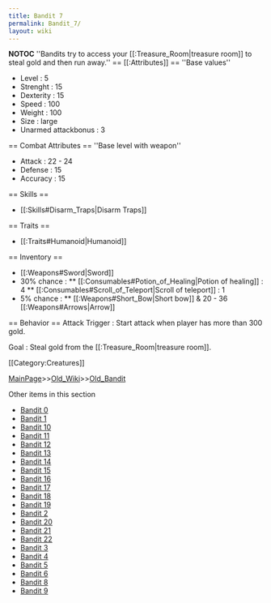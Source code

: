 ```yaml
---
title: Bandit 7
permalink: Bandit_7/
layout: wiki
---
```

__NOTOC__
''Bandits try to access your [[:Treasure_Room|treasure room]] to steal gold and then run away.''
== [[:Attributes]] ==
''Base values''
* Level : 5
* Strenght : 15
* Dexterity : 15
* Speed : 100
* Weight : 100
* Size : large
* Unarmed attackbonus : 3

== Combat Attributes ==
''Base level with weapon''
* Attack : 22 - 24
* Defense : 15
* Accuracy : 15

== Skills ==
* [[:Skills#Disarm_Traps|Disarm Traps]]

== Traits ==
* [[:Traits#Humanoid|Humanoid]]

== Inventory ==
* [[:Weapons#Sword|Sword]]
* 30% chance : 
** [[:Consumables#Potion_of_Healing|Potion of healing]] : 4
** [[:Consumables#Scroll_of_Teleport|Scroll of teleport]] : 1
* 5% chance : 
** [[:Weapons#Short_Bow|Short bow]] &amp; 20 - 36 [[:Weapons#Arrows|Arrow]]

== Behavior ==
Attack Trigger : Start attack when player has more than 300 gold.

Goal : Steal gold from the [[:Treasure_Room|treasure room]].

[[Category:Creatures]]

[MainPage](/keeperrl_wiki/ "wikilink")>>[Old_Wiki](/keeperrl_wiki/Old_Wiki "wikilink")>>[Old_Bandit](/keeperrl_wiki/Old_Bandit "wikilink")

Other items in this section
-    [Bandit 0](/keeperrl_wiki/Bandit_0 "wikilink")
-    [Bandit 1](/keeperrl_wiki/Bandit_1 "wikilink")
-    [Bandit 10](/keeperrl_wiki/Bandit_10 "wikilink")
-    [Bandit 11](/keeperrl_wiki/Bandit_11 "wikilink")
-    [Bandit 12](/keeperrl_wiki/Bandit_12 "wikilink")
-    [Bandit 13](/keeperrl_wiki/Bandit_13 "wikilink")
-    [Bandit 14](/keeperrl_wiki/Bandit_14 "wikilink")
-    [Bandit 15](/keeperrl_wiki/Bandit_15 "wikilink")
-    [Bandit 16](/keeperrl_wiki/Bandit_16 "wikilink")
-    [Bandit 17](/keeperrl_wiki/Bandit_17 "wikilink")
-    [Bandit 18](/keeperrl_wiki/Bandit_18 "wikilink")
-    [Bandit 19](/keeperrl_wiki/Bandit_19 "wikilink")
-    [Bandit 2](/keeperrl_wiki/Bandit_2 "wikilink")
-    [Bandit 20](/keeperrl_wiki/Bandit_20 "wikilink")
-    [Bandit 21](/keeperrl_wiki/Bandit_21 "wikilink")
-    [Bandit 22](/keeperrl_wiki/Bandit_22 "wikilink")
-    [Bandit 3](/keeperrl_wiki/Bandit_3 "wikilink")
-    [Bandit 4](/keeperrl_wiki/Bandit_4 "wikilink")
-    [Bandit 5](/keeperrl_wiki/Bandit_5 "wikilink")
-    [Bandit 6](/keeperrl_wiki/Bandit_6 "wikilink")
-    [Bandit 8](/keeperrl_wiki/Bandit_8 "wikilink")
-    [Bandit 9](/keeperrl_wiki/Bandit_9 "wikilink")
